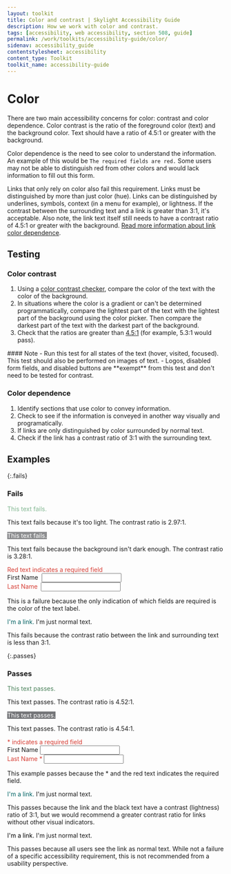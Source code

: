 ```yaml
---
layout: toolkit
title: Color and contrast | Skylight Accessibility Guide
description: How we work with color and contrast.
tags: [accessibility, web accessibility, section 508, guide]
permalink: /work/toolkits/accessibility-guide/color/
sidenav: accessibility_guide
contentstylesheet: accessibility
content_type: Toolkit
toolkit_name: accessibility-guide
---
```

# Color

There are two main accessibility concerns for color: contrast and color dependence. Color contrast is the ratio of the foreground color (text) and the background color. Text should have a ratio of 4.5:1 or greater with the background.

Color dependence is the need to see color to understand the information. An example of this would be `The required fields are red.` Some users may not be able to distinguish red from other colors and would lack information to fill out this form.

Links that only rely on color also fail this requirement. Links must be distinguished by more than just color (hue). Links can be distinguished by underlines, symbols, context (in a menu for example), or lightness. If the contrast between the surrounding text and a link is greater than 3:1, it's acceptable. Also note, the link text itself still needs to have a contrast ratio of 4.5:1 or greater with the background. [Read more information about link color dependence](https://www.w3.org/TR/2016/NOTE-WCAG20-TECHS-20161007/F73).

## Testing

### Color contrast

1. Using a [color contrast checker](http://www.paciellogroup.com/resources/contrastanalyser/), compare the color of the text with the color of the background.
2. In situations where the color is a gradient or can't be determined programmatically, compare the lightest part of the text with the lightest part of the background using the color picker. Then compare the darkest part of the text with the darkest part of the background.
3. Check that the ratios are greater than [4.5:1](https://www.w3.org/WAI/WCAG21/quickref/?versions=2.0#contrast-minimum) (for example, 5.3:1 would pass).

<div class="callout--tip" markdown='1'>
#### Note
- Run this test for all states of the text (hover, visited, focused). This test should also be performed on images of text.
- Logos, disabled form fields, and disabled buttons are **exempt** from this test and don't need to be tested for contrast.
</div>

### Color dependence

1. Identify sections that use color to convey information.
2. Check to see if the information is conveyed in another way visually and programatically.
3. If links are only distinguished by color surrounded by normal text.
4. Check if the link has a contrast ratio of 3:1 with the surrounding text.

## Examples

{:.fails}
### Fails
<div class="example">
  <span style = "color:#80b690">This text fails.</span>
</div>

This text fails because it's too light. The contrast ratio is 2.97:1.

<div class="example">
<span style = "color:#FFFFFF; background:#8D8E90">This text fails.</span>
</div>

This text fails because the background isn't dark enough. The contrast ratio is 3.28:1.

<div class="example">
  <div class="row">
    <div class="col-sm-12">
      <span style="color:#D73E35;">Red text indicates a required field</span>
    </div>
  </div>
  <div class="form-group">
    <label for="name">First Name&nbsp;</label>
    <input class='form-control' type = "text" id="name">
  </div>
  <div class="form-group">
    <label for="lname" style="color:#D73E35">Last Name&nbsp;</label>
    <input class='form-control' type= "text" id="lname">
  </div>
</div>

This is a failure because the only indication of which fields are required is the color of the text label.

<div class="example">
<span><a href="#" style="color:#006061; text-decoration:none; border-bottom-style: none;">I'm a link.</a> I'm just normal text.</span>
</div>

This fails because the contrast ratio between the link and surrounding text is less than 3:1.

{:.passes}
### Passes

<div class="example">
<span style = "color:#4B825B">This text passes.</span>
</div>

This text passes. The contrast ratio is 4.52:1.

<div class="example">
<span style = "color:#FFFFFF; background:#757679">This text passes.</span>
</div>

This text passes. The contrast ratio is 4.54:1.

<div class="example">
  <div class="row">
    <div class="col-sm-12">
      <span style="color:#D73E35;">* indicates a required field</span>
    </div>
  </div>
  <div class="form-group">
    <label for="name-2">First Name</label>
    <input class="form-control" type="text" id="name-2">
  </div>
  <div class="form-group">
    <label for="lname-2" style="color:#D73E35">Last Name *</label>
    <input class="form-control" type="text" id="lname-2">
  </div>
</div>

This example passes because the * and the red text indicates the required field.

<div class="example">
<span><a href="#" style="color:#006465; text-decoration:none; border-bottom-style: none;">I'm a link.</a> I'm just normal text.</span>
</div>

This passes because the link and the black text have a contrast (lightness) ratio of 3:1, but we would recommend a greater contrast ratio for links without other visual indicators.

<div class="example">
<span><a href="#" style="color:#000000; text-decoration:none; border-bottom-style: none;">I'm a link.</a> I'm just normal text.</span>
</div>

This passes because all users see the link as normal text. While not a failure of a specific accessibility requirement, this is not recommended from a usability perspective.
